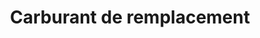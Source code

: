 ---
title: Carburant de remplacement
longTitle: 'Carburant de remplacement'
tags:
- gccommon
french:
- "[[Alternative fuels]]"
---
